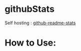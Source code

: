 # githubStats
Self hosting : [github-readme-stats](https://github.com/anuraghazra/github-readme-stats)

# How to Use:

